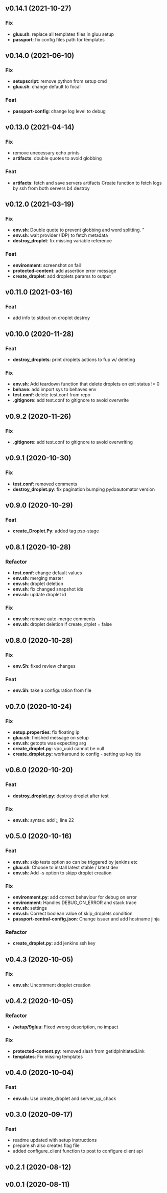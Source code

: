 ## v0.14.1 (2021-10-27)

### Fix

- **gluu.sh**: replace all templates files in gluu setup
- **passport**: fix config files path for templates

## v0.14.0 (2021-06-10)

### Fix

- **setupscript**: remove python from setup cmd
- **gluu.sh**: change default to focal

### Feat

- **passport-config**: change log level to debug

## v0.13.0 (2021-04-14)

### Fix

- remove unecessary echo prints
- **artifacts**: double quotes to avoid globbing

### Feat

- **artifacts**: fetch and save servers artifacts Create function to fetch logs by ssh from both servers b4 destroy

## v0.12.0 (2021-03-19)

### Fix

- **env.sh**: Double quote to prevent globbing and word splitting. "
- **env.sh**: wait provider (IDP) to fetch metadata
- **destroy_droplet**: fix missing variable reference

### Feat

- **environment**: screenshot on fail
- **protected-content**: add assertion error message
- **create_droplet**: add droplets params to output

## v0.11.0 (2021-03-16)

### Feat

- add info to stdout on droplet destroy

## v0.10.0 (2020-11-28)

### Feat

- **destroy_droplets**: print droplets actions to fup w/ deleting

### Fix

- **env.sh**: Add teardown function that delete droplets on exit status != 0
- **behave**: add import sys to behaves env
- **test.conf**: delete test.conf from repo
- **.gitignore**: add test.conf to gitignore to avoid overwrite

## v0.9.2 (2020-11-26)

### Fix

- **.gitignore**: add test.conf to gitignore to avoid overwriting

## v0.9.1 (2020-10-30)

### Fix

- **test.conf**: removed comments
- **destroy_droplet.py**: fix pagination bumping pydoautomator version

## v0.9.0 (2020-10-29)

### Feat

- **create_Droplet.Py**: added tag psp-stage

## v0.8.1 (2020-10-28)

### Refactor

- **test.conf**: change default values
- **env.sh**: merging master
- **env.sh**: droplet deletion
- **env.sh**: fix changed snapshot ids
- **env.sh**: update droplet id

### Fix

- **env.sh**: remove auto-merge comments
- **env.sh**: droplet deletion if create_drplet = false

## v0.8.0 (2020-10-28)

### Fix

- **env.Sh**: fixed review changes

### Feat

- **env.Sh**: take a configuration from file

## v0.7.0 (2020-10-24)

### Fix

- **setup.properties**: fix floating ip
- **gluu.sh**: finished message on setup
- **env.sh**: getopts was expecting arg
- **create_droplet.py**: vpc_uuid cannot be null
- **create_droplet.py**: workaround to config - setting up key ids

## v0.6.0 (2020-10-20)

### Feat

- **destroy_droplet.py**: destroy droplet after test

### Fix

- **env.sh**: syntax: add ;; line 22

## v0.5.0 (2020-10-16)

### Feat

- **env.sh**: skip tests option so can be triggered by jenkins etc
- **gluu.sh**: Choose to install latest stable / latest dev
- **env.sh**: Add -s option to skipp droplet creation

### Fix

- **environment.py**: add correct behaviour for debug on error
- **environment**: Handles DEBUG_ON_ERROR and stack trace
- **env.sh**: settings
- **env.sh**: Correct boolean value of skip_droplets condition
- **passport-central-config.json**: Change issuer and add hostname jinja

### Refactor

- **create_droplet.py**: add jenkins ssh key

## v0.4.3 (2020-10-05)

### Fix

- **env.sh**: Uncomment droplet creation

## v0.4.2 (2020-10-05)

### Refactor

- **/setup/9gluu**: Fixed wrong description, no impact

### Fix

- **protected-content.py**: removed slash from getIdpInitiatedLink
- **templates**: Fix missing templates

## v0.4.0 (2020-10-04)

### Feat

- **env.sh**: Use create_droplet and server_up_chack

## v0.3.0 (2020-09-17)

### Feat

- readme updated with setup instructions
- prepare.sh also creates flag file
- added configure_client function to post to configure client api

## v0.2.1 (2020-08-12)

## v0.0.1 (2020-08-11)
